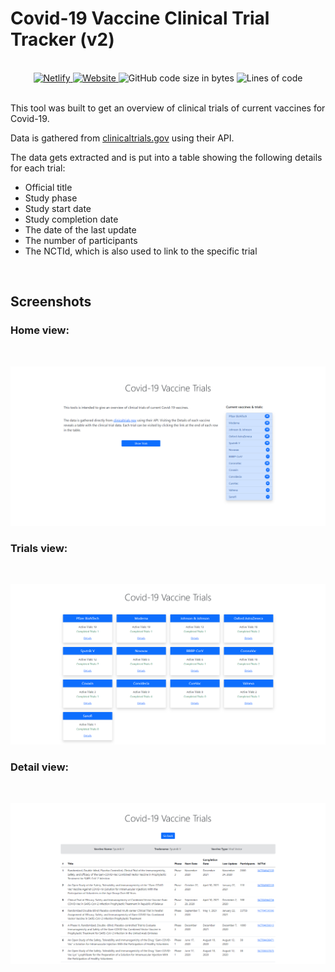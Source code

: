 # Covid-19 Vaccine Clinical Trial Tracker (v2)

<br/>

<div align="center">
  <a href="https://covid19-vaccine-trials.netlify.app/">
  
  <img alt="Netlify" src="https://img.shields.io/netlify/b4b98a04-f03a-4018-bf77-fad9ac02be4f">
  <img alt="Website" src="https://img.shields.io/website?url=https%3A%2F%2Fcovid19-vaccine-trials.netlify.app%2F">
  </a>
  <img alt="GitHub code size in bytes" src="https://img.shields.io/github/languages/code-size/BunnyTheLifeguard/covid19-vaccine-trials"> <img alt="Lines of code" src="https://img.shields.io/tokei/lines/github/BunnyTheLifeguard/covid19-vaccine-trials">
</div>

<br>

This tool was built to get an overview of clinical trials of current vaccines for Covid-19.

Data is gathered from [clinicaltrials.gov](https://www.clinicaltrials.gov) using their API.

The data gets extracted and is put into a table showing the following details for each trial:

- Official title
- Study phase
- Study start date
- Study completion date
- The date of the last update
- The number of participants
- The NCTId, which is also used to link to the specific trial

<br>

## Screenshots

### Home view:

<br>

![Screenshot home](/public/images/home.png)

### Trials view:

<br>

![Screenshot details](/public/images/trials.png)

### Detail view:

<br>

![Screenshot details](/public/images/details.png)
